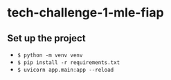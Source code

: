# tech-challenge-1-mle-fiap

## Set up the project

- ```$ python -m venv venv```
- ```$ pip install -r requirements.txt```
- ```$ uvicorn app.main:app --reload```